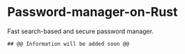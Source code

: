 # Password-manager-on-Rust
Fast search-based and secure password manager. 
```diff
## @@ Information will be added soon @@
